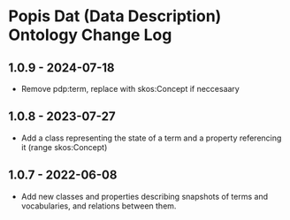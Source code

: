 # Popis Dat (Data Description) Ontology Change Log

## 1.0.9 - 2024-07-18
- Remove pdp:term, replace with skos:Concept if neccesaary

## 1.0.8 - 2023-07-27
- Add a class representing the state of a term and a property referencing it (range skos:Concept)

## 1.0.7 - 2022-06-08
- Add new classes and properties describing snapshots of terms and vocabularies, and relations between them.
